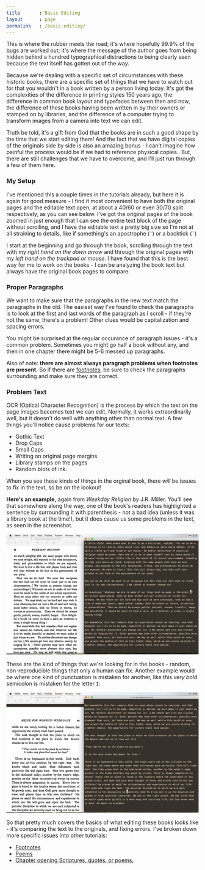 ```yaml
---
title       : Basic Editing
layout      : page
permalink   : /basic-editing/
---
```

This is where the rubber meets the road; it's where hopefully 99.9% of the bugs are worked out; it's where the message of the author goes from being hidden behind a hundred typographical distractions to being clearly seen because the text itself has gotten out of the way.

Because we're dealing with a specific set of circumstances with these historic books, there are a specific set of things that we have to watch out for that you wouldn't in a book written by a person living today. It's got the complexities of the difference in printing styles 150 years ago, the difference in common book layout and typefaces between then and now, the difference of these books having been written in by their owners or stamped on by libraries, and the difference of a computer trying to transform images from a camera into text we can edit.

Truth be told, it's a gift from God that the books are in such a good shape by the time that we start editing them! And the fact that we have digital copies of the originals side by side is also an amazing bonus - I can't imagine how painful the process would be if we had to reference physical copies.. But, there are still challenges that we have to overcome, and I'll just run through a few of them here.

### My Setup

I've mentioned this a couple times in the tutorials already, but here it is again for good measure - I find it most convenient to have both the original pages and the editable text open, at about a 40/60 or even 30/70 split respectively, as you can see below. I've got the original pages of the book zoomed in just enough that I can see the entire text block of the page without scrolling, and I have the editable text a pretty big size so I'm not at all straining to details, like if something's  an apostrophe (`'`) or a backtick (`` ` ``)

I start at the beginning and go through the book, scrolling through the text with my *right hand on the down arrow* and through the original pages with my *left hand on the trackpad or mouse.* I have found that this is the best way for me to work on the books - I can be analyzing the book text but always have the original book pages to compare.

### Proper Paragraphs

We want to make sure that the paragraphs in the new text match the paragraphs in the old. The easiest way I've found to check the paragraphs is to look at the first and last words of the paragraph as I scroll - if they're not the same, there's a problem! Other clues would be capitalization and spacing errors.

You might be surprised at the regular occurance of paragraph issues - it's a common problem. Sometimes you might go half a book without any, and then in one chapter there might be 5-6 messed up paragraphs.

Also of note: **there are almost always paragraph problems when footnotes are present.** So if there are [footnotes](/footnotes/), be sure to check the paragraphs surrounding and make sure they are correct.

### Problem Text

OCR (Optical Character Recognition) is the process by which the text on the page images becomes text we can edit. Normally, it works extraordinarily well, but it doesn't do well with anything other than normal text. A few things you'll notice cause problems for our texts:

-   Gothic Text
-   Drop Caps 
-   Small Caps
-   Writing on original page margins
-   Library stamps on the pages
-   Random blots of ink.

When you see these kinds of things in the orginal book, there *will* be issues to fix in the text, so be on the lookout!

**Here's an example,** again from *Weekday Religion* by J.R. Miller. You'll see that somewhere along the way, one of the book's readers has highlighted a sentence by surrounding it with parenthesis - not a bad idea (unless it was a library book at the time!), but it does cause us some problems in the text, as seen in the screenshot.

![](/assets/img/markings-1.png)

These are the kind of things that we're looking for in the books - random, non-reproducible things that only a human can fix. Another example would be where one kind of punctuation is mistaken for another, like this *very bold* semicolon is mistaken for the letter `I`: 

![](/assets/img/markings-2.png)

So that pretty much covers the basics of what editing these books looks like - it's comparing the text to the originals, and fixing errors. I've broken down more specific issues into other tutorials:

+   [Footnotes](/footnotes/)
+   [Poems](/poems/)
+   [Chapter opening Scriptures, quotes, or poems.](/chapter-openings/)

